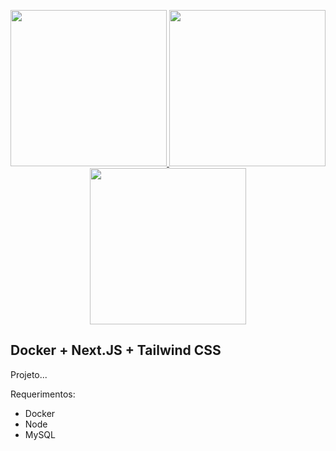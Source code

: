 <p align="center">
  <a href="https://www.docker.com/" target="_blank">
    <img src="https://image.flaticon.com/icons/png/512/919/919853.png" width="250">
  </a>
  <a href="https://nextjs.org/" target="_blank">
    <img src="https://icedevera.com/images/skills/frontEnd/next.png" width="250">
  </a>
  <a href="https://tailwindcss.com/" target="_blank">
    <img src="https://camo.githubusercontent.com/bcd4bda49ef6cd9537db065920f4f4f6ac670eae0e0adf2c5133c19b319f1574/68747470733a2f2f627261646c632e67616c6c65727963646e2e76736173736574732e696f2f657874656e73696f6e732f627261646c632f7673636f64652d7461696c77696e646373732f302e322e302f313535383034303536333634392f4d6963726f736f66742e56697375616c53747564696f2e53657276696365732e49636f6e732e44656661756c74" width="250">
  </a>
</p>

## Docker + Next.JS + Tailwind CSS

Projeto...

Requerimentos:
- Docker
- Node
- MySQL
